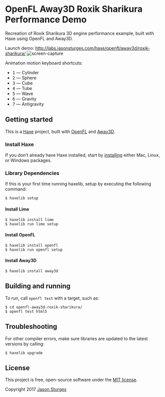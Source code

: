 # OpenFL Away3D Roxik Sharikura Performance Demo

Recreation of Roxik Sharikura 3D engine performance example, built with Haxe using OpenFL and Away3D.

Launch demo: http://labs.jasonsturges.com/haxe/openfl/away3d/roxik-sharikura/
![screen-capture](http://labs.jasonsturges.com/haxe/openfl/away3d/roxik-sharikura/screenshot.png)

Animation motion keyboard shortcuts:
- <kbd>1</kbd> &mdash; Cylinder
- <kbd>2</kbd> &mdash; Sphere
- <kbd>3</kbd> &mdash; Cube
- <kbd>4</kbd> &mdash; Tube
- <kbd>5</kbd> &mdash; Wave
- <kbd>6</kbd> &mdash; Gravity
- <kbd>7</kbd> &mdash; Antigravity


## Getting started

This is a [Haxe](http://haxe.org/) project, built with [OpenFL](http://www.openfl.org/) and [Away3D](http://away3d.com/).


### Install Haxe

If you don't already have Haxe installed, start by [installing](http://haxe.org/download/) either Mac, Linux, or Windows packages.

### Library Dependencies

If this is your first time running haxelib, setup by executing the following command:

    $ haxelib setup
    
#### Install Lime

    $ haxelib install lime
    $ haxelib run lime setup
    
#### Install OpenFL

    $ haxelib install openfl
    $ haxelib run openfl setup
    
#### Install Away3D

    $ haxelib install away3d
    
    
## Building and running

To run, call `openfl test` with a target, such as:

    $ cd openfl-away3d-roxik-sharikura/
    $ openfl test html5


## Troubleshooting

For other compiler errors, make sure libraries are updated to the latest versions by calling:

    $ haxelib upgrade
    
    
## License

This project is free, open-source software under the [MIT license](LICENSE.md).

Copyright 2017 [Jason Sturges](http://jasonsturges.com)
